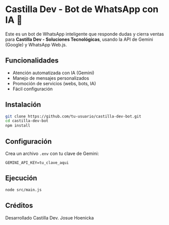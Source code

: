 # Castilla Dev - Bot de WhatsApp con IA 🤖

Este es un bot de WhatsApp inteligente que responde dudas y cierra ventas para **Castilla Dev - Soluciones Tecnológicas**, usando la API de Gemini (Google) y WhatsApp Web.js.

## Funcionalidades

- Atención automatizada con IA (Gemini)
- Manejo de mensajes personalizados
- Promoción de servicios (webs, bots, IA)
- Fácil configuración

## Instalación

```bash
git clone https://github.com/tu-usuario/castilla-dev-bot.git
cd castilla-dev-bot
npm install
```

## Configuración

Crea un archivo `.env` con tu clave de Gemini:

```
GEMINI_API_KEY=tu_clave_aqui
```

## Ejecución

```bash
node src/main.js
```

## Créditos

Desarrollado Castilla Dev.
Josue Hoenicka
